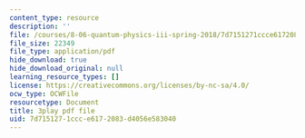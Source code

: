 ```yaml
---
content_type: resource
description: ''
file: /courses/8-06-quantum-physics-iii-spring-2018/7d7151271ccce6172083d4056e583040_pgEFvhkEp-c.pdf
file_size: 22349
file_type: application/pdf
hide_download: true
hide_download_original: null
learning_resource_types: []
license: https://creativecommons.org/licenses/by-nc-sa/4.0/
ocw_type: OCWFile
resourcetype: Document
title: 3play pdf file
uid: 7d715127-1ccc-e617-2083-d4056e583040
---
```

